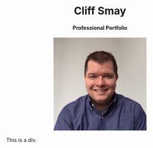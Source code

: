 <h1 align="center">Cliff Smay</h1>
<h4 align="center">Professional Portfolio</h4>
<p align="center">
  <img width="250" height="250" src="Me.jpg">
</p>
<div>This is a div.</div>

</body>
</html>



